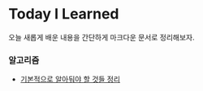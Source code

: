 # Today I Learned
오늘 새롭게 배운 내용을 간단하게 마크다운 문서로 정리해보자.


### 알고리즘
- [기본적으로 알아둬야 할 것들 정리](https://github.com/hijing/TIL/blob/master/Algorithm/200507.md)
